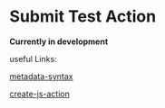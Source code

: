 # Submit Test Action
**Currently in development**

useful Links:

[metadata-syntax](https://docs.github.com/en/free-pro-team@latest/actions/creating-actions/metadata-syntax-for-github-actions)

[create-js-action](https://docs.github.com/en/free-pro-team@latest/actions/creating-actions/creating-a-javascript-action)